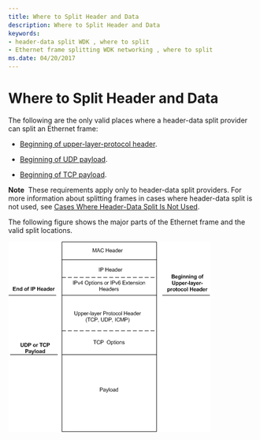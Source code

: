 ```yaml
---
title: Where to Split Header and Data
description: Where to Split Header and Data
keywords:
- header-data split WDK , where to split
- Ethernet frame splitting WDK networking , where to split
ms.date: 04/20/2017
---
```


# Where to Split Header and Data





The following are the only valid places where a header-data split provider can split an Ethernet frame:

-   [Beginning of upper-layer-protocol header](splitting-frames-at-the-beginning-of-the-upper-layer-protocol-headers.md).

-   [Beginning of UDP payload](splitting-frames-at-the-udp-payload.md).

-   [Beginning of TCP payload](splitting-frames-at-the-tcp-payload.md).

**Note**  These requirements apply only to header-data split providers. For more information about splitting frames in cases where header-data split is not used, see [Cases Where Header-Data Split Is Not Used](cases-where-header-data-split-is-not-used.md).

 

The following figure shows the major parts of the Ethernet frame and the valid split locations.

![diagram illustrating the format of the 802.11 mpdu frame encrypted through the wep algorithm.](images/hdsplitframe.png)

 

 





